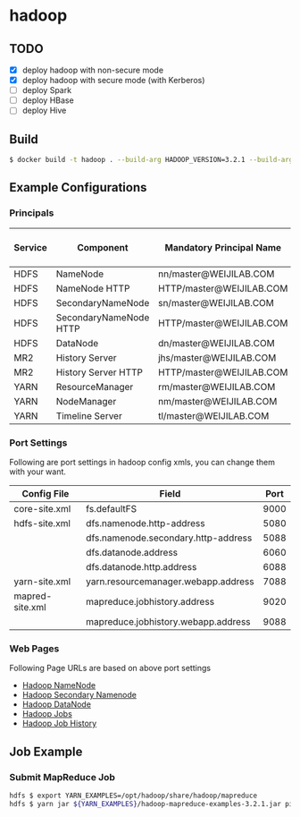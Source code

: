 # hadoop

## TODO
- [x] deploy hadoop with non-secure mode
- [x] deploy hadoop with secure mode (with Kerberos)
- [ ] deploy Spark
- [ ] deploy HBase
- [ ] deploy Hive

## Build
```bash
$ docker build -t hadoop . --build-arg HADOOP_VERSION=3.2.1 --build-arg APAHCHE_HADOOP_REPOSITORY=https://downloads.apache.org/hadoop/common
```

## Example Configurations
### Principals
|Service|Component|Mandatory Principal Name|Mandatory Keytab File Name|Domain Folder Name|
|---|---|---|---|---|
|HDFS|NameNode|nn/master@WEIJILAB\.COM|nn.keytab|service|
|HDFS|NameNode HTTP|HTTP/master@WEIJILAB\.COM|HTTP.keytab|service|
|HDFS|SecondaryNameNode|sn/master@WEIJILAB\.COM|sn.keytab|service|
|HDFS|SecondaryNameNode HTTP|HTTP/master@WEIJILAB\.COM|HTTP.keytab|service|
|HDFS|DataNode|dn/master@WEIJILAB\.COM|dn.keytab|service|
|MR2|History Server|jhs/master@WEIJILAB\.COM|jhs.keytab|service|
|MR2|History Server HTTP|HTTP/master@WEIJILAB\.COM|HTTP.keytab|service|
|YARN|ResourceManager|rm/master@WEIJILAB\.COM|rm.keytab|service|
|YARN|NodeManager|nm/master@WEIJILAB\.COM|nm.keytab|service|
|YARN|Timeline Server|tl/master@WEIJILAB\.COM|tl.keytab|service|


### Port Settings
Following are port settings in hadoop config xmls, you can change them with your want.

|Config File|Field|Port|
|---|---|---|
|core-site.xml|fs.defaultFS|9000|
|hdfs-site.xml|dfs.namenode.http-address|5080|
||dfs.namenode.secondary.http-address|5088|
||dfs.datanode.address|6060|
||dfs.datanode.http.address|6088|
|yarn-site.xml|yarn.resourcemanager.webapp.address|7088|
|mapred-site.xml|mapreduce.jobhistory.address|9020|
||mapreduce.jobhistory.webapp.address|9088|

### Web Pages
Following Page URLs are based on above port settings

* [Hadoop NameNode](http://localhost:5080)
* [Hadoop Secondary Namenode](http://localhost:5088)
* [Hadoop DataNode](http://localhost:6088)
* [Hadoop Jobs](http://localhost:7088)
* [Hadoop Job History](http://localhost:9088)

## Job Example
### Submit MapReduce Job
```bash
hdfs $ export YARN_EXAMPLES=/opt/hadoop/share/hadoop/mapreduce
hdfs $ yarn jar ${YARN_EXAMPLES}/hadoop-mapreduce-examples-3.2.1.jar pi 16 100000
```